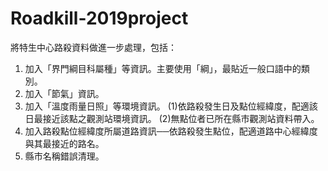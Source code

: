 # Roadkill-2019project

將特生中心路殺資料做進一步處理，包括：
1. 加入「界門綱目科屬種」等資訊。主要使用「綱」，最貼近一般口語中的類別。
2. 加入「節氣」資訊。
3. 加入「溫度雨量日照」等環境資訊。
  (1)依路殺發生日及點位經緯度，配適該日最接近該點之觀測站環境資訊。
  (2)無點位者已所在縣市觀測站資料帶入。
5. 加入路殺點位經緯度所屬道路資訊──依路殺發生點位，配適道路中心經緯度與其最接近的路名。
6. 縣市名稱錯誤清理。
